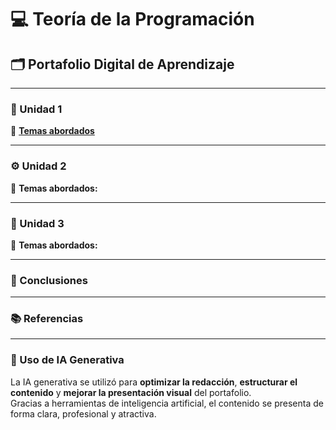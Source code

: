 # 💻 Teoría de la Programación  
## 🗂️ Portafolio Digital de Aprendizaje  
---

### 🧩 Unidad 1 
📘 **[Temas abordados](Unidad1.md)**


---

### ⚙️ Unidad 2  
📗 **Temas abordados:**  

---

### 🧠 Unidad 3
📙 **Temas abordados:**  

---

### 📝 Conclusiones  

---

### 📚 Referencias  


---

### 🤖 Uso de IA Generativa  
La IA generativa se utilizó para **optimizar la redacción**, **estructurar el contenido** y **mejorar la presentación visual** del portafolio.  
Gracias a herramientas de inteligencia artificial, el contenido se presenta de forma clara, profesional y atractiva.  
